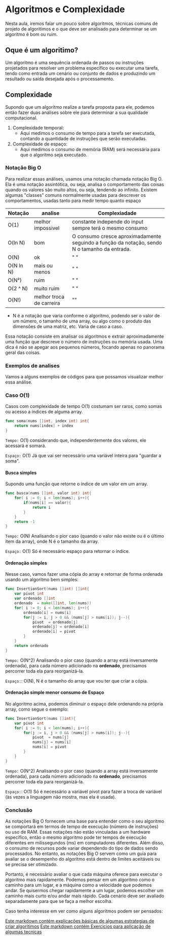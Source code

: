 # Algoritmos e Complexidade
Nesta aula, iremos falar um pouco sobre algoritmos, técnicas comuns de projeto de algoritimos e o que deve ser analisado para determinar se um algoritmo é bom ou ruim.

## Oque é um algoritimo? 
Um algoritmo é uma sequência ordenada de passos ou instruções projetados para resolver um problema específico ou executar uma tarefa, tendo como entrada um cenário ou conjunto de dados e produzindo um resultado ou saída desejada após o processamento.

## Complexidade 
Supondo que um algoritmo realize a tarefa proposta para ele, podemos então fazer duas análises sobre ele para determinar a sua qualidade computacional.

1. Complexidade temporal:
    - Aqui medimos o consumo de  tempo  para a tarefa ser executada, contando a quantidade de instruções que serão executadas.
2. Complexidade de espaço:
    - Aqui medimos o consumo  de memória (RAM) será necessária para que o algoritmo seja executado.


### Notação Big O 

Para realizar essas análises, usamos uma notação chamada notação Big O. Ela é uma notação assintótica, ou seja, analisa o comportamento das coisas quando os valores são muito altos, ou seja, tendendo ao infinito. Existem algumas "classes" comuns  normalmente usadas para descrever os comportamentos, usadas tanto para medir tempo quanto espaço

| Notação| analise | Complexiadade |
| -------| -- | --------- |
| O(1)   | melhor impossivel |  constante independe do input sempre terá o mesmo consumo |
| O(ln N) |  bom | O consumo cresce aproximadamente seguindo a função da notação, sendo N o tamanho da entrada. |
| O(N)|  ok |  " "  |
| O(N ln N)| mais ou menos |  " "|
| O(N²)| ruim |   " " |
| O(2 ^ N)| muito ruim| " " |
| O(N!)| melhor troca de carreira | ""  |


* N é a notação que varia conforme o algoritmo, podendo ser o valor de um número, o tamanho de uma array, ou algo como o produto das dimensões de uma matriz, etc. Varia de caso a caso.



Essa notação consiste em analisar os algoritmos e extrair aproximadamente uma função que descreve o número de instruções ou memória usada. Uma dica é não se apegar aos pequenos números, focando apenas no panorama geral das coisas.

### Exemplos de analises
Vamos a alguns exemplos de códigos para que possamos visualizar melhor essa análise.




### Caso O(1)

Casos com complexidade de tempo O(1) costumam ser raros, como somas ou acesso a índices de alguma array.

```go
func soma(nums []int, index int) int{
    return nums[index] + index
}
```
``Tempo:`` O(1) considerando que, independentemente dos valores, ele acessará e somará.

``Espaço:`` O(1) Já que vai ser necessário uma variável inteira para "guardar a soma".

#### Busca simples

Supondo uma função que retorne o índice de um valor em um array.

```go
func busca(nums []int, valor int) int{
    for( i := 0; i < len(nums); i++){
        if(nums[i] == valor){
            return i
        }
    }
    return -1
}
```

``Tempo:`` O(N) Analisando o pior caso (quando o valor não existe ou é o último item da array), onde N é o tamanho da array.

``Espaço:`` O(1) Só é necessário espaço para retornar o índice.

#### Ordenação simples
Nesse caso, vamos fazer uma cópia do array e retornar de forma ordenada usando um algoritmo bem simples:

```go
func InsertionSort(nums []int) []int{
    var pivot int
    var ordenado []int
    ordenado  = make([]int, len(nums))
    for( i := 0; i < len(nums); i++){
        ordenado[i] = nums[i]
        for(j := i, j > 0 && (nums[j] > nums[i]); j--){
            pivot  = ordenado[j]
            ordenado[j] = ordenado[i]
            ordenado[i] = pivot
        }
    }
    return ordenado
}
```

``Tempo:`` O(N^2) Analisando o pior caso (quando a array está inversamente ordenada), para cada número adicionado na **ordenado**, precisamos percorrer toda ela para reorganizá-la. 

``Espaço:``: O(N), N é o tamanho do array que vou ter que criar a cópia.

#### Ordenação simple menor consumo de Espaço

No algoritmo acima, podemos diminuir o espaço dele ordenando na própria array, como segue o exemplo:


```go
func InsertionSort(nums []int){
    var pivot int
    for( i := 0; i < len(nums); i++){
        for(j := i, j > 0 && (nums[j] > nums[i]); j--){
            pivot  = nums[j]
            nums[j] = nums[i]
            nums[i] = pivot
        }
    }
}
```

``Tempo:`` O(N^2) Analisando o pior caso (quando a array está inversamente ordenada), para cada número adicionado na **ordenado**, precisamos percorrer toda ela para reorganizá-la. 

``Espaço:``: O(1) Só é necessário a variável pivot para fazer a troca de variável (às vezes a linguagem não mostra, mas ela é usada).


### Conclusão

As notações Big O fornecem uma base para entender como o seu algoritmo se comportará em termos de tempo de execução (número de instruções) ou uso de RAM. Essas notações não estão vinculadas a um hardware específico, então o mesmo algoritmo pode ter tempos de execução diferentes em milissegundos (ms) em computadores diferentes. Além disso, o consumo de recursos pode variar dependendo do tipo de dados sendo processados. No entanto, as notações Big O servem como um guia para avaliar se o desempenho do algoritmo está dentro de limites aceitáveis ou se precisa ser otimizado.

Portanto, é necessário avaliar o que cada máquina oferece para executar o algoritmo mais rapidamente. Podemos pensar em um algoritmo como o caminho para um lugar, e a máquina como a velocidade que podemos andar. Se quisermos chegar rapidamente a um lugar, podemos escolher um caminho mais curto e/ou andar mais rápido. Cada cenário deve ser avaliado separadamente para que se faça a melhor escolha.


Caso tenha interesse em ver como alguns algoritmos podem ser pensados:


[Este markdown contém explicações básicas de algumas estrategias de criar algoritimos](./Estrategias.md)
[Este markdown contém Exercicios para aplicação de algumas tecnicas](./Exercicios.md)